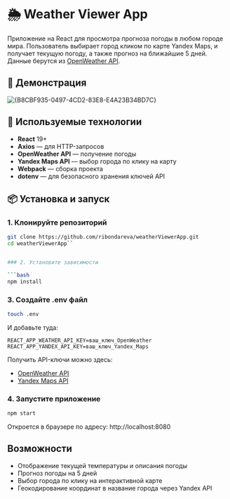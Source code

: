# 🌦️ Weather Viewer App

Приложение на React для просмотра прогноза погоды в любом городе мира. Пользователь выбирает город кликом по карте Yandex Maps, и получает текущую погоду, а также прогноз на ближайшие 5 дней. Данные берутся из [OpenWeather API](https://openweathermap.org/api).

## 🚀 Демонстрация
![{B8CBF935-0497-4CD2-83E8-E4A23B34BD7C}](https://github.com/user-attachments/assets/d481ca6c-1963-4de5-9ad5-5107008a52d6)

## 🔧 Используемые технологии

- **React** 19+
- **Axios** — для HTTP-запросов
- **OpenWeather API** — получение погоды
- **Yandex Maps API** — выбор города по клику на карту
- **Webpack** — сборка проекта
- **dotenv** — для безопасного хранения ключей API

## 📦 Установка и запуск

### 1. Клонируйте репозиторий

```bash
git clone https://github.com/ribondareva/weatherViewerApp.git
cd weatherViewerApp``


### 2. Установите зависимости

```bash
npm install
```

### 3. Создайте .env файл
```bash
touch .env
```
И добавьте туда:
```
REACT_APP_WEATHER_API_KEY=ваш_ключ_OpenWeather
REACT_APP_YANDEX_API_KEY=ваш_ключ_Yandex_Maps
```
Получить API-ключи можно здесь:
* [OpenWeather API](https://home.openweathermap.org/api_keys)
* [Yandex Maps API](https://developer.tech.yandex.ru/)

### 4. Запустите приложение
```bash
npm start
```
Откроется в браузере по адресу: http://localhost:8080

## Возможности
- Отображение текущей температуры и описания погоды
- Прогноз погоды на 5 дней
- Выбор города по клику на интерактивной карте
- Геокодирование координат в название города через Yandex API
